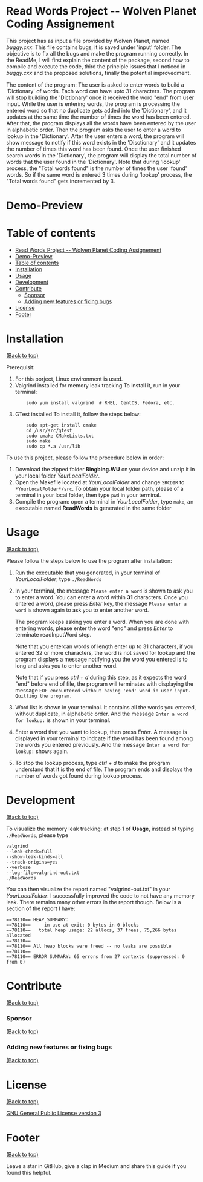 <!-- Add banner here -->

# Read Words Project -- Wolven Planet Coding Assignement

This project has as input a file provided by Wolven Planet, named *buggy.cxx*. This file contains bugs, it is saved under 'input' folder. The objective is to fix all the bugs and make the program running correctly. In the ReadMe, I will first explain the content of the package, second how to compile and execute the code, third the principle issues that I noticed in *buggy.cxx* and the proposed solutions, finally the potential improvedment. 

The content of the program: 
The user is asked to enter words to build a 'Dictionary' of words. Each word can have upto 31 characters. The program will stop building the 'Dictionary' once it received the word "end" from user input. While the user is entering words, the program is processing the entered word so that no duplicate gets added into the 'Dictionary', and it updates at the same time the number of times the word has been entered. After that, the program displays all the words have been entered by the user in alphabetic order. Then the program asks the user to enter a word to lookup in the 'Dictionary'. After the user enters a word, the program will show message to notify if this word exists in the 'Disctionary' and it updates the number of times this word has been found. Once the user finished search words in the 'Dictionary', the program will display the total number of words that the user found in the 'Dictionary'. Note that during 'lookup' process, the "Total words found" is the number of times the user 'found' words. So if the same word is entered 3 times during 'lookup' process, the "Total words found" gets incremented by 3.  

# Demo-Preview

<!-- Add a demo for your project -->

<!-- After you have written about your project, it is a good idea to have a demo/preview(**video/gif/screenshots** are good options) of your project so that people can know what to expect in your project. You could also add the demo in the previous section with the product description.

Here is a random GIF as a placeholder.

![Random GIF](https://media.giphy.com/media/ZVik7pBtu9dNS/giphy.gif) -->

# Table of contents

- [Read Words Project -- Wolven Planet Coding Assignement](#read-words-project----wolven-planet-coding-assignement)
- [Demo-Preview](#demo-preview)
- [Table of contents](#table-of-contents)
- [Installation](#installation)
- [Usage](#usage)
- [Development](#development)
- [Contribute](#contribute)
    - [Sponsor](#sponsor)
    - [Adding new features or fixing bugs](#adding-new-features-or-fixing-bugs)
- [License](#license)
- [Footer](#footer)

# Installation
[(Back to top)](#table-of-contents)

Prerequisit:
1. For this porject, Linux environment is used.
2. Valgrind installed for memory leak tracking
    To install it, run in your terminal:
    ``` sudo apt install valgrind  # Ubuntu, Debian, etc.
        sudo yum install valgrind  # RHEL, CentOS, Fedora, etc.
    ```
3. GTest installed
    To install it, follow the steps below: 
    ``` sudo apt-get install libgtest-dev
        sudo apt-get install cmake
        cd /usr/src/gtest
        sudo cmake CMakeLists.txt
        sudo make
        sudo cp *.a /usr/lib
    ```


To use this project, please follow the procedure below in order:
1. Download the zipped folder **Bingbing.WU** on your device and unzip it in your local folder *YourLocalFolder*.
2. Open the Makefile located at *YourLocalFolder* and change ```SRCDIR``` to ```*YourLocalFolder*/src```. 
  To obtain your local folder path, please of a terminal in your local folder, then type ```pwd``` in your terminal.
3. Compile the program: open a terminal in *YourLocalFolder*, type ```make```, an executable named **ReadWords** is generated in the same folder

# Usage
[(Back to top)](#table-of-contents)

Please follow the steps below to use the program after installation:
1. Run the executable that you generated, in your terminal of *YourLocalFolder*,  type ```./ReadWords```
2. In your terminal, the message ```Please enter a word``` is shown to ask you to enter a word. You can enter a word within **31** characters.
  Once you entered a word, please press *Enter* key, the message ```Please enter a word``` is shown again to ask you to enter another word.

    The program keeps asking you enter a word. When you are done with entering words, please enter the word "end" and press *Enter* to terminate readInputWord step.

    Note that you entercan words of length enter up to 31 characters, if you entered 32 or more characters, the word is not saved for lookup and the program displays a message notifying you the word you entered is to long and asks you to enter another word.

    Note that if you press *ctrl* + *d* during this step, as it expects the word "end" before end of file, the program will terminates with displaying the message ```EOF encountered without having 'end' word in user input. Quitting the program.```
3. Word list is shown in your terminal. It contains all the words you entered, without duplicate, in alphabetic order. And the message ```Enter a word for lookup:``` is shown in your terminal. 
4. Enter a word that you want to lookup, then press *Enter*. A message is displayed in your terminal to indcate if the word has been found among the words you entered previously. And the message ```Enter a word for lookup:``` shows again.
5. To stop the lookup process, type *ctrl* + *d* to make the program understand that it is the end of file. The program ends and displays the number of words got found during lookup process.

# Development
[(Back to top)](#table-of-contents)

To visualize the memory leak tracking: 
at step 1 of **Usage**, instead of typing ```./ReadWords```, please type 
```
valgrind 
--leak-check=full          
--show-leak-kinds=all          
--track-origins=yes          
--verbose          
--log-file=valgrind-out.txt          
./ReadWords
```
You can then visualize the report named "valgrind-out.txt" in your *YourLocalFolder*. I successfully improved the code to not have any memory leak. There remains many other errors in the report though. 
Below is a section of the report I have:
```
==78110== HEAP SUMMARY:
==78110==     in use at exit: 0 bytes in 0 blocks
==78110==   total heap usage: 22 allocs, 37 frees, 75,266 bytes allocated
==78110== 
==78110== All heap blocks were freed -- no leaks are possible
==78110== 
==78110== ERROR SUMMARY: 65 errors from 27 contexts (suppressed: 0 from 0)
```
<!-- This is the place where you give instructions to developers on how to modify the code.

You could give **instructions in depth** of **how the code works** and how everything is put together.

You could also give specific instructions to how they can setup their development environment.

Ideally, you should keep the README simple. If you need to add more complex explanations, use a wiki. Check out [this wiki](https://github.com/navendu-pottekkat/nsfw-filter/wiki) for inspiration. -->

# Contribute
[(Back to top)](#table-of-contents)

<!-- This is where you can let people know how they can **contribute** to your project. Some of the ways are given below.

Also this shows how you can add subsections within a section. -->

### Sponsor
[(Back to top)](#table-of-contents)

<!-- Your project is gaining traction and it is being used by thousands of people(***with this README there will be even more***). Now it would be a good time to look for people or organisations to sponsor your project. This could be because you are not generating any revenue from your project and you require money for keeping the project alive.

You could add how people can sponsor your project in this section. Add your patreon or GitHub sponsor link here for easy access.

A good idea is to also display the sponsors with their organisation logos or badges to show them your love!(*Someday I will get a sponsor and I can show my love*) -->

### Adding new features or fixing bugs
[(Back to top)](#table-of-contents)

<!-- This is to give people an idea how they can raise issues or feature requests in your projects. 

You could also give guidelines for submitting and issue or a pull request to your project.

Personally and by standard, you should use a [issue template](https://github.com/navendu-pottekkat/nsfw-filter/blob/master/ISSUE_TEMPLATE.md) and a [pull request template](https://github.com/navendu-pottekkat/nsfw-filter/blob/master/PULL_REQ_TEMPLATE.md)(click for examples) so that when a user opens a new issue they could easily format it as per your project guidelines.

You could also add contact details for people to get in touch with you regarding your project. -->

# License
[(Back to top)](#table-of-contents)

<!-- Adding the license to README is a good practice so that people can easily refer to it.

Make sure you have added a LICENSE file in your project folder. **Shortcut:** Click add new file in your root of your repo in GitHub > Set file name to LICENSE > GitHub shows LICENSE templates > Choose the one that best suits your project!

I personally add the name of the license and provide a link to it like below. -->

[GNU General Public License version 3](https://opensource.org/licenses/GPL-3.0)

# Footer
[(Back to top)](#table-of-contents)

<!-- Let's also add a footer because I love footers and also you **can** use this to convey important info.

Let's make it an image because by now you have realised that multimedia in images == cool(*please notice the subtle programming joke). -->

Leave a star in GitHub, give a clap in Medium and share this guide if you found this helpful.

<!-- Add the footer here -->

<!-- ![Footer](https://github.com/navendu-pottekkat/awesome-readme/blob/master/fooooooter.png) -->